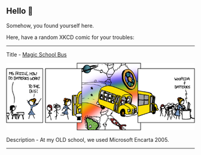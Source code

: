 ## Hello 👀

Somehow, you found yourself here.

Here, have a random XKCD comic for your troubles:

-----------------------------------

Title - [Magic School Bus](https://xkcd.com/911)

![Magic School Bus](./random_comic.png)

Description - At my OLD school, we used Microsoft Encarta 2005.

-----------------------------------